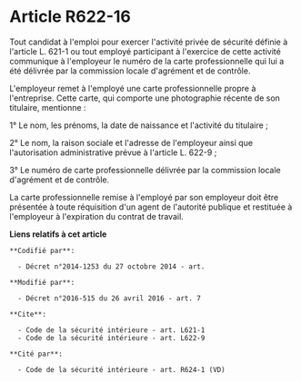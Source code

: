 # Article R622-16

Tout candidat à l'emploi pour exercer l'activité privée de sécurité définie à l'article L. 621-1 ou tout employé participant
à l'exercice de cette activité communique à l'employeur le numéro de la carte professionnelle qui lui a été délivrée par la
commission  locale d'agrément et de contrôle. 

L'employeur remet à l'employé une carte professionnelle propre à l'entreprise. Cette carte, qui comporte une photographie
récente de son titulaire, mentionne : 

1° Le nom, les prénoms, la date de naissance et l'activité du titulaire ; 

2° Le nom, la raison sociale et l'adresse de l'employeur ainsi que l'autorisation administrative prévue à l'article L.
622-9 ; 

3° Le numéro de carte professionnelle délivrée par la commission  locale d'agrément et de contrôle. 

La carte professionnelle remise à l'employé par son employeur doit être présentée à toute réquisition d'un agent de
l'autorité publique et restituée à l'employeur à l'expiration du contrat de travail.

**Liens relatifs à cet article**

	**Codifié par**:

	  - Décret n°2014-1253 du 27 octobre 2014 - art.

	**Modifié par**:

	  - Décret n°2016-515 du 26 avril 2016 - art. 7

	**Cite**:

	  - Code de la sécurité intérieure - art. L621-1
	  - Code de la sécurité intérieure - art. L622-9

	**Cité par**:

	  - Code de la sécurité intérieure - art. R624-1 (VD)
